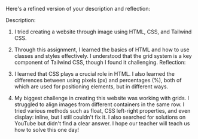 
Here's a refined version of your description and reflection:

Description:

1) I tried creating a website through image using HTML, CSS, and Tailwind CSS.
2) Through this assignment, I learned the basics of HTML and how to use classes and styles effectively. I understood that the grid system is a key component of Tailwind CSS, though I found it challenging.
Reflection:

1) I learned that CSS plays a crucial role in HTML. I also learned the differences between using pixels (px) and percentages (%), both of which are used for positioning elements, but in different ways.
2) My biggest challenge in creating this website was working with grids. I struggled to align images from different containers in the same row. I tried various methods such as float, CSS left-right properties, and even display: inline, but I still couldn't fix it. I also searched for solutions on YouTube but didn't find a clear answer.
I hope our teacher will teach us how to solve this one day!

